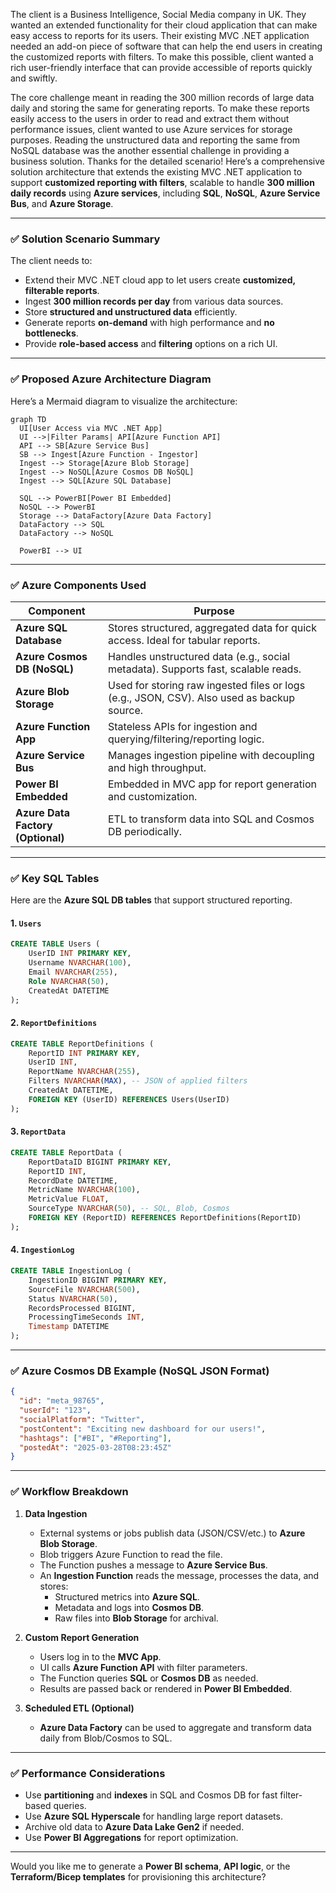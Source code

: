 The client is a Business Intelligence, Social Media company in UK. They wanted an extended functionality for their cloud application that can make easy access to reports for its users. Their existing MVC .NET application needed an add-on piece of software that can help the end users in creating the customized reports with filters. To make this possible, client wanted a rich user-friendly interface that can provide accessible of reports quickly and swiftly.

The core challenge meant in reading the 300 million records of large data daily and storing the same for generating reports. To make these reports easily access to the users in order to read and extract them without performance issues, client wanted to use Azure services for storage purposes. Reading the unstructured data and reporting the same from NoSQL database was the another essential challenge in providing a business solution.
Thanks for the detailed scenario! Here’s a comprehensive solution architecture that extends the existing MVC .NET application to support **customized reporting with filters**, scalable to handle **300 million daily records** using **Azure services**, including **SQL**, **NoSQL**, **Azure Service Bus**, and **Azure Storage**.

---

### ✅ **Solution Scenario Summary**

The client needs to:
- Extend their MVC .NET cloud app to let users create **customized, filterable reports**.
- Ingest **300 million records per day** from various data sources.
- Store **structured and unstructured data** efficiently.
- Generate reports **on-demand** with high performance and **no bottlenecks**.
- Provide **role-based access** and **filtering** options on a rich UI.

---

### ✅ **Proposed Azure Architecture Diagram**
Here’s a Mermaid diagram to visualize the architecture:

```mermaid
graph TD
  UI[User Access via MVC .NET App]
  UI -->|Filter Params| API[Azure Function API]
  API --> SB[Azure Service Bus]
  SB --> Ingest[Azure Function - Ingestor]
  Ingest --> Storage[Azure Blob Storage]
  Ingest --> NoSQL[Azure Cosmos DB NoSQL]
  Ingest --> SQL[Azure SQL Database]

  SQL --> PowerBI[Power BI Embedded]
  NoSQL --> PowerBI
  Storage --> DataFactory[Azure Data Factory]
  DataFactory --> SQL
  DataFactory --> NoSQL

  PowerBI --> UI
```

---

### ✅ **Azure Components Used**

| Component | Purpose |
|----------|---------|
| **Azure SQL Database** | Stores structured, aggregated data for quick access. Ideal for tabular reports. |
| **Azure Cosmos DB (NoSQL)** | Handles unstructured data (e.g., social metadata). Supports fast, scalable reads. |
| **Azure Blob Storage** | Used for storing raw ingested files or logs (e.g., JSON, CSV). Also used as backup source. |
| **Azure Function App** | Stateless APIs for ingestion and querying/filtering/reporting logic. |
| **Azure Service Bus** | Manages ingestion pipeline with decoupling and high throughput. |
| **Power BI Embedded** | Embedded in MVC app for report generation and customization. |
| **Azure Data Factory (Optional)** | ETL to transform data into SQL and Cosmos DB periodically. |

---

### ✅ **Key SQL Tables**

Here are the **Azure SQL DB tables** that support structured reporting.

#### 1. `Users`
```sql
CREATE TABLE Users (
    UserID INT PRIMARY KEY,
    Username NVARCHAR(100),
    Email NVARCHAR(255),
    Role NVARCHAR(50),
    CreatedAt DATETIME
);
```

#### 2. `ReportDefinitions`
```sql
CREATE TABLE ReportDefinitions (
    ReportID INT PRIMARY KEY,
    UserID INT,
    ReportName NVARCHAR(255),
    Filters NVARCHAR(MAX), -- JSON of applied filters
    CreatedAt DATETIME,
    FOREIGN KEY (UserID) REFERENCES Users(UserID)
);
```

#### 3. `ReportData`
```sql
CREATE TABLE ReportData (
    ReportDataID BIGINT PRIMARY KEY,
    ReportID INT,
    RecordDate DATETIME,
    MetricName NVARCHAR(100),
    MetricValue FLOAT,
    SourceType NVARCHAR(50), -- SQL, Blob, Cosmos
    FOREIGN KEY (ReportID) REFERENCES ReportDefinitions(ReportID)
);
```

#### 4. `IngestionLog`
```sql
CREATE TABLE IngestionLog (
    IngestionID BIGINT PRIMARY KEY,
    SourceFile NVARCHAR(500),
    Status NVARCHAR(50),
    RecordsProcessed BIGINT,
    ProcessingTimeSeconds INT,
    Timestamp DATETIME
);
```

---

### ✅ **Azure Cosmos DB Example (NoSQL JSON Format)**

```json
{
  "id": "meta_98765",
  "userId": "123",
  "socialPlatform": "Twitter",
  "postContent": "Exciting new dashboard for our users!",
  "hashtags": ["#BI", "#Reporting"],
  "postedAt": "2025-03-28T08:23:45Z"
}
```

---

### ✅ **Workflow Breakdown**

1. **Data Ingestion**
   - External systems or jobs publish data (JSON/CSV/etc.) to **Azure Blob Storage**.
   - Blob triggers Azure Function to read the file.
   - The Function pushes a message to **Azure Service Bus**.
   - An **Ingestion Function** reads the message, processes the data, and stores:
     - Structured metrics into **Azure SQL**.
     - Metadata and logs into **Cosmos DB**.
     - Raw files into **Blob Storage** for archival.

2. **Custom Report Generation**
   - Users log in to the **MVC App**.
   - UI calls **Azure Function API** with filter parameters.
   - The Function queries **SQL** or **Cosmos DB** as needed.
   - Results are passed back or rendered in **Power BI Embedded**.

3. **Scheduled ETL (Optional)**
   - **Azure Data Factory** can be used to aggregate and transform data daily from Blob/Cosmos to SQL.

---

### ✅ **Performance Considerations**

- Use **partitioning** and **indexes** in SQL and Cosmos DB for fast filter-based queries.
- Use **Azure SQL Hyperscale** for handling large report datasets.
- Archive old data to **Azure Data Lake Gen2** if needed.
- Use **Power BI Aggregations** for report optimization.

---

Would you like me to generate a **Power BI schema**, **API logic**, or the **Terraform/Bicep templates** for provisioning this architecture?
